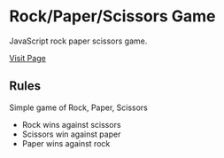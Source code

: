 # Rock/Paper/Scissors Game

JavaScript rock paper scissors game. 

[Visit Page](https://amrdesai.github.io/rock-paper-scissors/)


## Rules

Simple game of Rock, Paper, Scissors
- Rock wins against scissors
- Scissors win against paper
- Paper wins against rock
